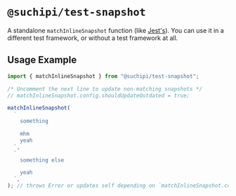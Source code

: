 # `@suchipi/test-snapshot`

A standalone `matchInlineSnapshot` function (like [Jest's](https://jestjs.io/docs/snapshot-testing#inline-snapshots)). You can use it in a different test framework, or without a test framework at all.

## Usage Example

```ts
import { matchInlineSnapshot } from "@suchipi/test-snapshot";

/* Uncomment the next line to update non-matching snapshots */
// matchInlineSnapshot.config.shouldUpdateOutdated = true;

matchInlineSnapshot(
  `
    something

    mhm
    yeah
  `,
  `
    something else

    yeah
  `,
); // throws Error or updates self depending on `matchInlineSnapshot.config.shouldUpdateOutdated`
```

